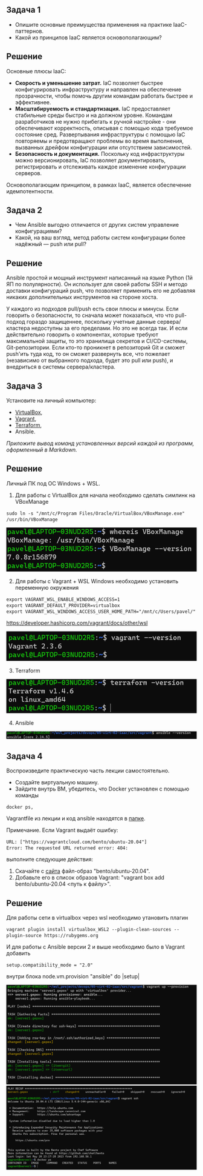 ## Задача 1

- Опишите основные преимущества применения на практике IaaC-паттернов.
- Какой из принципов IaaC является основополагающим?

## Решение

Основные плюсы IaaC:

- **Скорость и уменьшение затрат.** IaC позволяет быстрее конфигурировать инфраструктуру и направлен на обеспечение прозрачности, чтобы помочь другим командам работать быстрее и эффективнее.
- **Масштабируемость и стандартизация.** IaC предоставляет стабильные среды быстро и на должном уровне. Командам разработчиков не нужно прибегать к ручной настройке - они обеспечивают корректность, описывая с помощью кода требуемое состояние сред. Развертывания инфраструктуры с помощью IaC повторяемы и предотвращают проблемы во время выполнения, вызванных дрейфом конфигурации или отсутствием зависимостей.
- **Безопасность и документация.** Поскольку код инфраструктуры можно версионировать, IaC позволяет документировать, регистрировать и отслеживать каждое изменение конфигурации серверов.

Основополагающим принципом, в рамках IaaC, является обеспечение идемпотентности.

## Задача 2

- Чем Ansible выгодно отличается от других систем управление конфигурациями?
- Какой, на ваш взгляд, метод работы систем конфигурации более надёжный — push или pull?

## Решение

Ansible простой и мощный инструмент написанный на языке Python (1й ЯП по полулярности). Он использует для своей работы SSH и методо доставки конфигураций push, что позволяет применить его не добавляя никаких дополнительных инструментов на стороне хоста.

У каждого из подходов pull/push есть свои плюсы и минусы. Если говорить о безопасности, то сначала может показаться, что что pull-подход гораздо защищеннее, поскольку учетные данные сервера/кластера недоступны за его пределами. Но это не всегда так. И если действительно говорить о компонентах, которые требуют максимальной защиты, то это хранилища секретов и CI/CD-системы, Git-репозитории. Если кто-то проникнет в репозиторий Git и сможет push'ить туда код, то он сможет развернуть все, что пожелает (независимо от выбранного подхода, будет это pull или push), и внедриться в системы сервера/кластера.

## Задача 3

Установите на личный компьютер:

- [VirtualBox](https://www.virtualbox.org/),
- [Vagrant](https://github.com/netology-code/devops-materials),
- [Terraform](https://github.com/netology-code/devops-materials/blob/master/README.md),
- Ansible.

_Приложите вывод команд установленных версий каждой из программ, оформленный в Markdown._

## Решение

Личный ПК под ОС Windows + WSL.

1. Для работы с VirtualBox для начала необходимо сделать симлинк на VBoxManage

```shell
sudo ln -s "/mnt/c/Program Files/Oracle/VirtualBox/VBoxManage.exe" /usr/bin/VBoxManage
```

![devops_05_02_1](img/devops_05_02_1.png)

2. Для работы с Vagrant + WSL Windows необходимо установить переменную окружения

```shell
export VAGRANT_WSL_ENABLE_WINDOWS_ACCESS=1
export VAGRANT_DEFAULT_PROVIDER=virtualbox
export VAGRANT_WSL_WINDOWS_ACCESS_USER_HOME_PATH="/mnt/c/Users/pavel/"
```

https://developer.hashicorp.com/vagrant/docs/other/wsl

![devops_05_02_2](img/devops_05-02_2.png)

3. Terraform

![devops_05_02_3](img/devops_05-02_3.png)

4. Ansible

![devops_05_02_4](img/devops_05-02_4.png)

## Задача 4

Воспроизведите практическую часть лекции самостоятельно.

- Создайте виртуальную машину.
- Зайдите внутрь ВМ, убедитесь, что Docker установлен с помощью команды

```
docker ps,
```

Vagrantfile из лекции и код ansible находятся в [папке](https://github.com/netology-code/virt-homeworks/tree/virt-11/05-virt-02-iaac/src).

Примечание. Если Vagrant выдаёт ошибку:

```
URL: ["https://vagrantcloud.com/bento/ubuntu-20.04"]
Error: The requested URL returned error: 404:
```

выполните следующие действия:

1. Скачайте с [сайта](https://app.vagrantup.com/bento/boxes/ubuntu-20.04) файл-образ "bento/ubuntu-20.04".
2. Добавьте его в список образов Vagrant: "vagrant box add bento/ubuntu-20.04 <путь к файлу>".

## Решение

Для работы сети в virtualbox через wsl необходимо утановить плагин

```shell
vagrant plugin install virtualbox_WSL2 --plugin-clean-sources --plugin-source https://rubygems.org
```

И для работы с Ansible версии 2 и выше необходимо было в Vagrant добавить

```shell
setup.compatibility_mode = "2.0"
```

внутри блока
node.vm.provision "ansible" do |setup|

![devops_05_02_5](img/devops_05-02_5.png)
![devops_05_02_6](img/devops_05-02_6.png)
